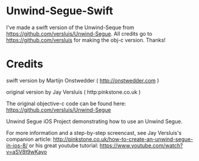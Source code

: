 # Unwind-Segue-Swift
I've made a swift version of the Unwind-Seque from https://github.com/versluis/Unwind-Segue.
All credits go to https://github.com/versluis for making the obj-c version. Thanks!



# Credits
swift version by Martijn Onstwedder ( http://onstwedder.com )

original version by Jay Versluis ( http:pinkstone.co.uk ) 

The original objective-c code can be found here:
https://github.com/versluis/Unwind-Segue

Unwind Segue
iOS Project demonstrating how to use an Unwind Segue.

For more information and a step-by-step screencast, see Jay Versluis's companion article: http://pinkstone.co.uk/how-to-create-an-unwind-segue-in-ios-8/
or his great youtube tutorial: https://www.youtube.com/watch?v=aSV8t9wKayo
